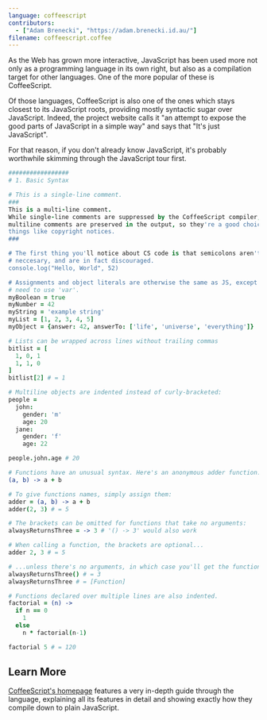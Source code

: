 ```yaml
---
language: coffeescript
contributors:
  - ["Adam Brenecki", "https://adam.brenecki.id.au/"]
filename: coffeescript.coffee
---
```


As the Web has grown more interactive, JavaScript has been used more not only as
a programming language in its own right, but also as a compilation target for
other languages. One of the more popular of these is CoffeeScript.

Of those languages, CoffeeScript is also one of the ones which stays closest to
its JavaScript roots, providing mostly syntactic sugar over JavaScript. Indeed,
the project website calls it "an attempt to expose the good parts of
JavaScript in a simple way" and says that "It's just JavaScript".

For that reason, if you don't already know JavaScript, it's probably worthwhile
skimming through the JavaScript tour first.

``` coffeescript
#################
# 1. Basic Syntax

# This is a single-line comment.
###
This is a multi-line comment.
While single-line comments are suppressed by the CoffeeScript compiler,
multiline comments are preserved in the output, so they're a good choice for
things like copyright notices.
###

# The first thing you'll notice about CS code is that semicolons aren't
# neccesary, and are in fact discouraged.
console.log("Hello, World", 52)

# Assignments and object literals are otherwise the same as JS, except you don't
# need to use 'var'.
myBoolean = true
myNumber = 42
myString = 'example string'
myList = [1, 2, 3, 4, 5]
myObject = {answer: 42, answerTo: ['life', 'universe', 'everything']}

# Lists can be wrapped across lines without trailing commas
bitlist = [
  1, 0, 1
  1, 1, 0
]
bitlist[2] # = 1

# Multiline objects are indented instead of curly-bracketed:
people =
  john:
    gender: 'm'
    age: 20
  jane:
    gender: 'f'
    age: 22

people.john.age # 20

# Functions have an unusual syntax. Here's an anonymous adder function:
(a, b) -> a + b

# To give functions names, simply assign them:
adder = (a, b) -> a + b
adder(2, 3) # = 5

# The brackets can be omitted for functions that take no arguments:
alwaysReturnsThree = -> 3 # '() -> 3' would also work

# When calling a function, the brackets are optional...
adder 2, 3 # = 5

# ...unless there's no arguments, in which case you'll get the function object.
alwaysReturnsThree() # = 3
alwaysReturnsThree # = [Function]

# Functions declared over multiple lines are also indented.
factorial = (n) ->
  if n == 0
    1
  else
    n * factorial(n-1)

factorial 5 # = 120


```

## Learn More

[CoffeeScript's homepage](http://coffeescript.org/) features a very in-depth
guide through the language, explaining all its features in detail and showing
exactly how they compile down to plain JavaScript.
